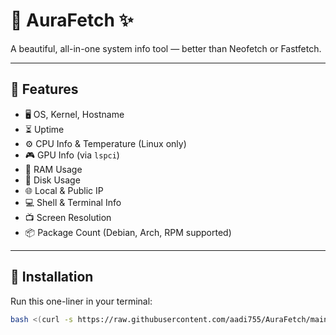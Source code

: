 # 🌌 AuraFetch ✨

A beautiful, all-in-one system info tool — better than Neofetch or Fastfetch.

---

## 🔧 Features

- 🖥️ OS, Kernel, Hostname  
- ⏳ Uptime  
- ⚙️ CPU Info & Temperature (Linux only)  
- 🎮 GPU Info (via `lspci`)  
- 🧠 RAM Usage  
- 💾 Disk Usage  
- 🌐 Local & Public IP  
- 💻 Shell & Terminal Info  
- 📺 Screen Resolution  
- 📦 Package Count (Debian, Arch, RPM supported)

---

## 🚀 Installation

Run this one-liner in your terminal:

```bash
bash <(curl -s https://raw.githubusercontent.com/aadi755/AuraFetch/main/install.sh)
